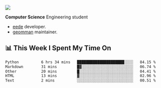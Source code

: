 ![](https://komarev.com/ghpvc/?username=brauliorivas&color=green)

**Computer Science** Engineering student

- [eede](https://github.com/key4hep/eede) developer.
- [geomman](https://www.freshports.org/sysutils/geomman) maintainer.

## 📊 This Week I Spent My Time On

<!--START_SECTION:waka-->

```txt
Python          6 hrs 34 mins   █████████████████████░░░░   84.15 %
Markdown        31 mins         █▓░░░░░░░░░░░░░░░░░░░░░░░   06.74 %
Other           20 mins         █░░░░░░░░░░░░░░░░░░░░░░░░   04.41 %
HTML            13 mins         ▓░░░░░░░░░░░░░░░░░░░░░░░░   02.96 %
Text            2 mins          ░░░░░░░░░░░░░░░░░░░░░░░░░   00.51 %
```

<!--END_SECTION:waka-->
